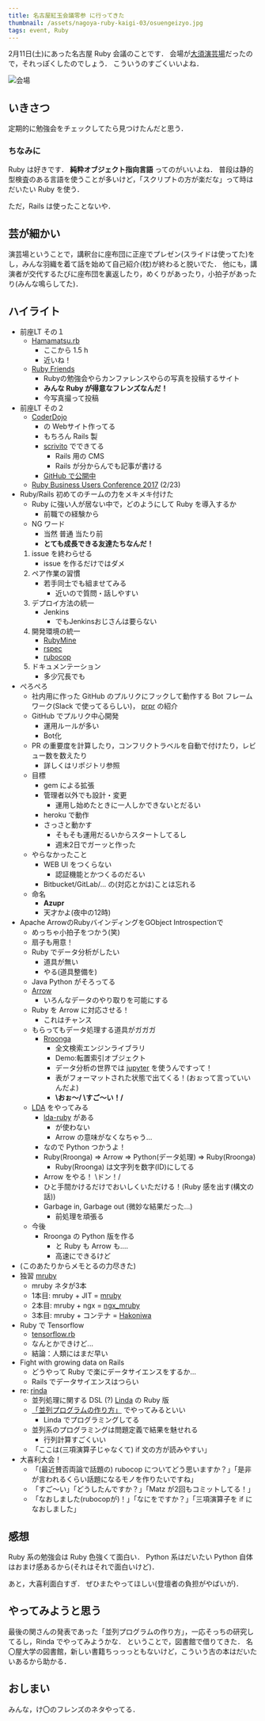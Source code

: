 ```yaml
---
title: 名古屋紅玉会議零参 に行ってきた
thumbnail: /assets/nagoya-ruby-kaigi-03/osuengeizyo.jpg
tags: event, Ruby
---
```


2月11日(土)にあった名古屋 Ruby 会議のことです．
会場が[大須演芸場](http://www.osuengei.nagoya/)だったので，それっぽくしたのでしょう．
こういうのすごくいいよね．

![会場](/assets/nagoya-ruby-kaigi-03/osuengeizyo.jpg)

## いきさつ

定期的に勉強会をチェックしてたら見つけたんだと思う．

### ちなみに

Ruby は好きです．
**純粋オブジェクト指向言語** ってのがいいよね．
普段は静的型検査のある言語を使うことが多いけど，「スクリプトの方が楽だな」って時はだいたい Ruby を使う．

ただ，Rails は使ったことないや．

## 芸が細かい

演芸場ということで，講釈台に座布団に正座でプレゼン(スライドは使ってた)をし，みんな羽織を着て話を始めて自己紹介(枕)が終わると脱いでた．
他にも，講演者が交代するたびに座布団を裏返したり，めくりがあったり，小拍子があったり(みんな鳴らしてた)．

## ハイライト

- 前座LT その１
    - [Hamamatsu.rb](http://hamamatsu-rb.github.io/)
        - ここから 1.5 h
        - 近いね！
    - [Ruby Friends](http://rubyfriends.com/)
        - Rubyの勉強会やらカンファレンスやらの写真を投稿するサイト
        - **みんな Ruby が得意なフレンズなんだ！**
        - 今写真撮って投稿
- 前座LT その２
    - [CoderDojo](https://coderdojo.jp/)
        - の Webサイト作ってる
        - もちろん Rails 製
        - [scrivito](https://scrivito.com/) でできてる
            - Rails 用の CMS
            - Rails が分からんでも記事が書ける
        - [GitHub で公開中](https://github.com/CoderDojo/coderdojo.github.io)
    - [Ruby Business Users Conference 2017](http://www.rubybusiness-conf.org/) (2/23)
- Ruby/Rails 初めてのチームの力をメキメキ付けた
    - Ruby に強い人が居ない中で，どのようにして Ruby を導入するか
        - 前職での経験から
    - NG ワード
        - 当然 普通 当たり前
        - **とても成長できる友達たちなんだ！**
    1. issue を終わらせる
        - issue を作るだけではダメ
    2. ペア作業の習慣
        - 若手同士でも組ませてみる
            - 近いので質問・話しやすい
    3. デプロイ方法の統一
        - Jenkins
            - でもJenkinsおじさんは要らない
    4. 開発環境の統一
        - [RubyMine](https://www.jetbrains.com/ruby/)
        - [rspec](http://rspec.info/)
        - [rubocop](https://github.com/bbatsov/rubocop)
    5. ドキュメンテーション
        - 多少冗長でも
- ぺろぺろ
    - 社内用に作った GitHub のプルリクにフックして動作する Bot フレームワーク(Slack で使ってるらしい)， [prpr](https://github.com/mzp/prpr) の紹介
    - GitHub でプルリク中心開発
        - 運用ルールが多い
        - Bot化
    - PR の重要度を計算したり，コンフリクトラベルを自動で付けたり，レビュー数を数えたり
        - 詳しくはリポジトリ参照
    - 目標
        - gem による拡張
        - 管理者以外でも設計・変更
            - 運用し始めたときに一人しかできないとだるい
        - heroku で動作
        - さっさと動かす
            - そもそも運用だるいからスタートしてるし
            - 週末2日でガーッと作った
    - やらなかったこと
        - WEB UI をつくらない
            - 認証機能とかつくるのだるい
        - Bitbucket/GitLab/... の(対応とかは)ことは忘れる
    - 命名
        - **Azupr**
        - 天才かよ(夜中の12時)
- Apache ArrowのRubyバインディングをGObject Introspectionで
    - めっちゃ小拍子をつかう(笑)
    - 扇子も用意！
    - Ruby でデータ分析がしたい
        - 道具が無い
        - やる(道具整備を)
    - Java Python がそろってる
    - [Arrow](https://arrow.apache.org/)
        - いろんなデータのやり取りを可能にする
    - Ruby を Arrow に対応させる！
        - これはチャンス
    - もらってもデータ処理する道具がガガガ
        - [Rroonga](https://github.com/ranguba/rroonga)
            - 全文検索エンジンライブラリ
            - Demo:転置索引オブジェクト
            - データ分析の世界では [jupyter](http://jupyter.org/) を使うんですって！
            - 表がフォーマットされた状態で出てくる！(おぉって言っていいんだよ)
            - **\おぉ～/ \すご～い！/**
    - [LDA](https://abicky.net/2013/03/12/230747/) をやってみる
        - [lda-ruby](https://github.com/ealdent/lda-ruby) がある
            - が使わない
            - Arrow の意味がなくなちゃう...
        - なので Python つかうよ！
        - Ruby(Rroonga) => Arrow => Python(データ処理) => Ruby(Rroonga)
            - Ruby(Rroonga) は文字列を数字(ID)にしてる
        - Arrow をやる！ \ドン！/
        - ひと手間かけるだけでおいしくいただける！(Ruby 感を出す(構文の話))
        - Garbage in, Garbage out (微妙な結果だった...)
            - 前処理を頑張る
    - 今後
        - Rroonga の Python 版を作る
            - と Ruby も Arrow も....
            - 高速にできるけど
- (このあたりからメモとるの力尽きた)
- 独習 [mruby](https://github.com/mruby/mruby)
    - mruby ネタが3本
    - 1本目: mruby + JIT = [mruby](https://github.com/miura1729/mruby)
    - 2本目: mruby + ngx = [ngx_mruby](https://github.com/hfm/ngx_mruby)
    - 3本目: mruby + コンテナ = [Hakoniwa](https://github.com/haconiwa/haconiwa)
- Ruby で Tensorflow
    - [tensorflow.rb](https://github.com/somaticio/tensorflow.rb)
    - なんとかできけど...
    - 結論：人類にはまだ早い
- Fight with growing data on Rails
    - どうやって Ruby で楽にデータサイエンスをするか...
    - Rails でデータサイエンスはつらい
- re: [rinda](https://docs.ruby-lang.org/ja/latest/library/rinda=2frinda.html)
    - 並列処理に関する DSL (?) [Linda](https://en.wikipedia.org/wiki/Linda_(coordination_language)) の Ruby 版
    - [「並列プログラムの作り方」](https://www.amazon.co.jp/dp/4320023625/) でやってみるといい
        - Linda でプログラミングしてる
    - 並列系のプログラミングは問題定義で結果を魅せれる
        - 行列計算すごくいい
    - 「ここは(三項演算子じゃなくて) if 文の方が読みやすい」
- 大喜利大会！
    - 「(最近賛否両論で話題の) rubocop についてどう思いますか？」「是非が言われるくらい話題になるモノを作りたいですね」
    - 「すご～い」「どうしたんですか？」「Matz が2回もコミットしてる！」
    - 「なおしました(rubocopが)！」「なにをですか？」「三項演算子を if になおしました」

## 感想

Ruby 系の勉強会は Ruby 色強くて面白い．
Python 系はだいたい Python 自体はおまけ感あるから(それはそれで面白いけど)．

あと，大喜利面白すぎ．
ぜひまたやってほしい(登壇者の負担がやばいが)．

## やってみようと思う

最後の関さんの発表であった「並列プログラムの作り方」，一応そっちの研究してるし，Rinda でやってみようかな．
ということで，図書館で借りてきた．
名〇屋大学の図書館，新しい書籍ちっっっともないけど，こういう古の本はだいたいあるから助かる．

## おしまい

みんな，け〇のフレンズのネタやってる．
